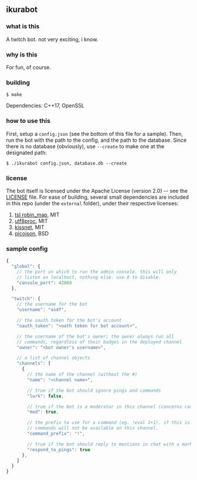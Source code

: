 ## ikurabot ##

### what is this ###
A twitch bot. not very exciting, i know.


### why is this ###
For fun, of course.


### building ###
```
$ make
```
Dependencies: C++17, OpenSSL


### how to use this ###
First, setup a `config.json` (see the bottom of this file for a sample). Then, run
the bot with the path to the config, and the path to the database. Since there is no
database (obviously), use `--create` to make one at the designated path:
```
$ ./ikurabot config.json, database.db --create
```


### license ###
The bot itself is licensed under the Apache License (version 2.0) -- see the [LICENSE](LICENSE) file. For ease of building, several
small dependencies are included in this repo (under the `external` folder), under their respective licenses:

1. [tsl robin_map](https://github.com/Tessil/robin-map), MIT
2. [utf8proc](https://github.com/JuliaStrings/utf8proc), MIT
3. [kissnet](https://github.com/Ybalrid/kissnet), MIT
4. [picojson](https://github.com/kazuho/picojson), BSD


### sample config ###

```javascript
{
  "global": {
    // the port on which to run the admin console. this will only
    // listen on localhost, nothing else. use 0 to disable.
    "console_port": 42069
  },

  "twitch": {
    // the username for the bot
    "username": "asdf",

    // the oauth token for the bot's account
    "oauth_token": "<oath token for bot account>",

    // the username of the bot's owner; the owner always run all
    // commands, regardless of their badges in the deployed channel
    "owner": "<bot owner's username>",

    // a list of channel objects
    "channels": [
      {
        // the name of the channel (without the #)
        "name": "<channel name>",

        // true if the bot should ignore pings and commands
        "lurk": false,

        // true if the bot is a moderator in this channel (concerns rate limiting)
        "mod": true,

        // the prefix to use for a command (eg. !eval 1+1). if this is empty, then
        // commands will not be available on this channel.
        "command_prefix": "!",

        // true if the bot should reply to mentions in chat with a markov response.
        "respond_to_pings": true
      },
    ]
  }
}
```

